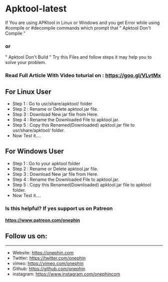 # Apktool-latest

If You are using APKtool in Linux or Windows and you get Error while using #compile or #decompile commands which prompt that 
" Apktool Don't Compile " 
### or
" Apktool Don't Build "
Try this Files and follow steps it may help you to solve your problem.

### Read Full Article With Video toturial on : https://goo.gl/VLvtMx


## For Linux User

* Step 1 : Go to usr/share/apktool/ folder
* Step 2 : Rename or Delete apktool.jar file.
* Step 3 : Download New jar file from Here.
* Step 4 : Rename the Downloaded File to apktool.jar.
* Step 5 : Copy this Renamed(Downloaded) apktool.jar file to usr/share/apktool/ folder.
* Now Test it….

## For Windows User

* Step 1 : Go to your apktool folder
* Step 2 : Rename or Delete apktool.jar file.
* Step 3 : Download New jar file from Here.
* Step 4 : Rename the Downloaded File to apktool.jar.
* Step 5 : Copy this Renamed(Downloaded) apktool.jar file to apktool folder.
* Now Test it….

### Is this helpful? If yes support us on Patreon
#### https://www.patreon.com/onephin

## Follow us on:
-----------------------------------------------------------------------------------------------------------
* Website: https://onephin.com
* Twitter: https://twitter.com/onephin
* vimeo: https://vimeo.com/onephin
* Github: https://github.com/onephin
* instagram: https://www.instagram.com/onephincom
